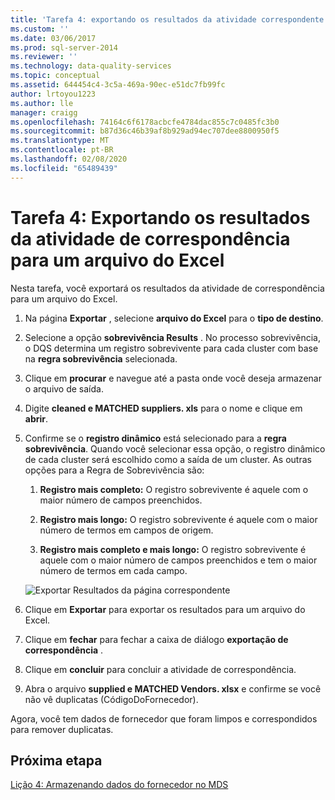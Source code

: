 ```yaml
---
title: 'Tarefa 4: exportando os resultados da atividade correspondente para um arquivo do Excel | Microsoft Docs'
ms.custom: ''
ms.date: 03/06/2017
ms.prod: sql-server-2014
ms.reviewer: ''
ms.technology: data-quality-services
ms.topic: conceptual
ms.assetid: 644454c4-3c5a-469a-90ec-e51dc7fb99fc
author: lrtoyou1223
ms.author: lle
manager: craigg
ms.openlocfilehash: 74164c6f6178acbcfe4784dac855c7c0485fc3b0
ms.sourcegitcommit: b87d36c46b39af8b929ad94ec707dee8800950f5
ms.translationtype: MT
ms.contentlocale: pt-BR
ms.lasthandoff: 02/08/2020
ms.locfileid: "65489439"
---
```

# <a name="task-4-exporting-the-results-from-matching-activity-to-an-excel-file"></a>Tarefa 4: Exportando os resultados da atividade de correspondência para um arquivo do Excel
  Nesta tarefa, você exportará os resultados da atividade de correspondência para um arquivo do Excel.  
  
1.  Na página **Exportar** , selecione **arquivo do Excel** para o **tipo de destino**.  
  
2.  Selecione a opção **sobrevivência Results** . No processo sobrevivência, o DQS determina um registro sobrevivente para cada cluster com base na **regra sobrevivência** selecionada.  
  
3.  Clique em **procurar** e navegue até a pasta onde você deseja armazenar o arquivo de saída.  
  
4.  Digite **cleaned e MATCHED suppliers. xls** para o nome e clique em **abrir**.  
  
5.  Confirme se o **registro dinâmico** está selecionado para a **regra sobrevivência**. Quando você selecionar essa opção, o registro dinâmico de cada cluster será escolhido como a saída de um cluster. As outras opções para a Regra de Sobrevivência são:  
  
    1.  **Registro mais completo:** O registro sobrevivente é aquele com o maior número de campos preenchidos.  
  
    2.  **Registro mais longo:** O registro sobrevivente é aquele com o maior número de termos em campos de origem.  
  
    3.  **Registro mais completo e mais longo:** O registro sobrevivente é aquele com o maior número de campos preenchidos e tem o maior número de termos em cada campo.  
  
     ![Exportar Resultados da página correspondente](../../2014/tutorials/media/et-exportingtheresultsfrommatoanexcelfile.jpg "Exportar Resultados da página correspondente")  
  
6.  Clique em **Exportar** para exportar os resultados para um arquivo do Excel.  
  
7.  Clique em **fechar** para fechar a caixa de diálogo **exportação de correspondência** .  
  
8.  Clique em **concluir** para concluir a atividade de correspondência.  
  
9. Abra o arquivo **supplied e MATCHED Vendors. xlsx** e confirme se você não vê duplicatas (CódigoDoFornecedor).  
  
 Agora, você tem dados de fornecedor que foram limpos e correspondidos para remover duplicatas.  
  
## <a name="next-step"></a>Próxima etapa  
 [Lição 4: Armazenando dados do fornecedor no MDS](../../2014/tutorials/lesson-4-storing-supplier-data-in-mds.md)  
  
  

